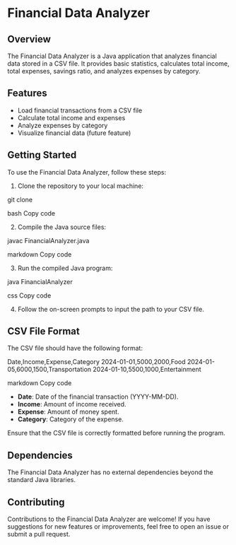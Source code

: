 # Financial Data Analyzer

## Overview
The Financial Data Analyzer is a Java application that analyzes financial data stored in a CSV file. It provides basic statistics, calculates total income, total expenses, savings ratio, and analyzes expenses by category.

## Features
- Load financial transactions from a CSV file
- Calculate total income and expenses
- Analyze expenses by category
- Visualize financial data (future feature)

## Getting Started
To use the Financial Data Analyzer, follow these steps:

1. Clone the repository to your local machine:

git clone <repository-url>

bash
Copy code

2. Compile the Java source files:

javac FinancialAnalyzer.java

markdown
Copy code

3. Run the compiled Java program:

java FinancialAnalyzer

css
Copy code

4. Follow the on-screen prompts to input the path to your CSV file.

## CSV File Format
The CSV file should have the following format:

Date,Income,Expense,Category
2024-01-01,5000,2000,Food
2024-01-05,6000,1500,Transportation
2024-01-10,5500,1000,Entertainment

markdown
Copy code

- **Date**: Date of the financial transaction (YYYY-MM-DD).
- **Income**: Amount of income received.
- **Expense**: Amount of money spent.
- **Category**: Category of the expense.

Ensure that the CSV file is correctly formatted before running the program.

## Dependencies
The Financial Data Analyzer has no external dependencies beyond the standard Java libraries.
## Contributing
Contributions to the Financial Data Analyzer are welcome! If you have suggestions for new features or improvements, feel free to open an issue or submit a pull request.


